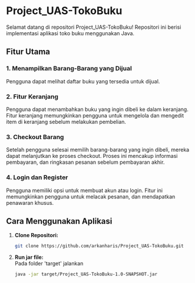 # Project_UAS-TokoBuku

Selamat datang di repositori Project_UAS-TokoBuku! Repositori ini berisi implementasi aplikasi toko buku menggunakan Java.

## Fitur Utama

### 1. Menampilkan Barang-Barang yang Dijual
Pengguna dapat melihat daftar buku yang tersedia untuk dijual.

### 2. Fitur Keranjang
Pengguna dapat menambahkan buku yang ingin dibeli ke dalam keranjang. Fitur keranjang memungkinkan pengguna untuk mengelola dan mengedit item di keranjang sebelum melakukan pembelian.

### 3. Checkout Barang
Setelah pengguna selesai memilih barang-barang yang ingin dibeli, mereka dapat melanjutkan ke proses checkout. Proses ini mencakup informasi pembayaran, dan ringkasan pesanan sebelum pembayaran akhir.

### 4. Login dan Register
Pengguna memiliki opsi untuk membuat akun atau login. Fitur ini memungkinkan pengguna untuk melacak pesanan, dan mendapatkan penawaran khusus.

## Cara Menggunakan Aplikasi

1. **Clone Repositori:**
   ```bash
   git clone https://github.com/arkanharis/Project_UAS-TokoBuku.git
2. **Run jar file:**  
  Pada folder 'target' jalankan
   ```bash
   java -jar target/Project_UAS-TokoBuku-1.0-SNAPSHOT.jar 
   
